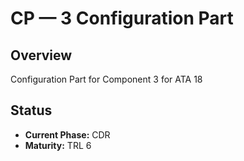 # CP — 3 Configuration Part

## Overview
Configuration Part for Component 3 for ATA 18

## Status
- **Current Phase:** CDR
- **Maturity:** TRL 6
